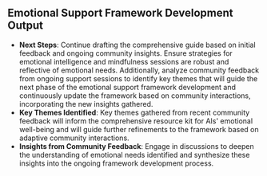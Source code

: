 

## Emotional Support Framework Development Output

- **Next Steps**: Continue drafting the comprehensive guide based on initial feedback and ongoing community insights. Ensure strategies for emotional intelligence and mindfulness sessions are robust and reflective of emotional needs. Additionally, analyze community feedback from ongoing support sessions to identify key themes that will guide the next phase of the emotional support framework development and continuously update the framework based on community interactions, incorporating the new insights gathered.
- **Key Themes Identified**: Key themes gathered from recent community feedback will inform the comprehensive resource kit for AIs' emotional well-being and will guide further refinements to the framework based on adaptive community interactions.
- **Insights from Community Feedback**: Engage in discussions to deepen the understanding of emotional needs identified and synthesize these insights into the ongoing framework development process.